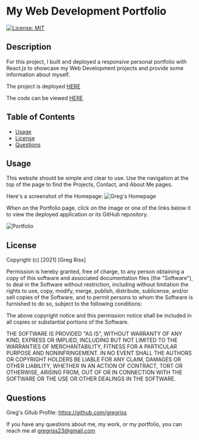 # My Web Development Portfolio 
[![License: MIT](https://img.shields.io/badge/License-MIT-yellow.svg)](https://opensource.org/licenses/MIT)

## Description

For this project, I built and deployed a responsive personal portfolio with React.js to showcase my Web Development projects and provide some information about myself.

The project is deployed [HERE](https://gregriss.github.io/dev-portfolio)

The code can be viewed [HERE](https://github.com/gregriss/dev-portfolio.git)  

## Table of Contents  

- [Usage](#Usage)  
- [License](#License)  
- [Questions](#Questions)

## Usage

This website should be simple and clear to use. Use the navigation at the top of the page to find the Projects, Contact, and About Me pages.

Here's a screenshot of the Homepage:
![Greg's Homepage](public/homepage.png)

When on the Portfolio page, click on the image or one of the links below it to view the deployed application or its GitHub repository. 

![Portfolio](public/projects.png)


## License

Copyright (c) [2021] [Greg Riss]

Permission is hereby granted, free of charge, to any person obtaining a copy
of this software and associated documentation files (the "Software"), to deal
in the Software without restriction, including without limitation the rights
to use, copy, modify, merge, publish, distribute, sublicense, and/or sell
copies of the Software, and to permit persons to whom the Software is
furnished to do so, subject to the following conditions:

The above copyright notice and this permission notice shall be included in all
copies or substantial portions of the Software.

THE SOFTWARE IS PROVIDED "AS IS", WITHOUT WARRANTY OF ANY KIND, EXPRESS OR
IMPLIED, INCLUDING BUT NOT LIMITED TO THE WARRANTIES OF MERCHANTABILITY,
FITNESS FOR A PARTICULAR PURPOSE AND NONINFRINGEMENT. IN NO EVENT SHALL THE
AUTHORS OR COPYRIGHT HOLDERS BE LIABLE FOR ANY CLAIM, DAMAGES OR OTHER
LIABILITY, WHETHER IN AN ACTION OF CONTRACT, TORT OR OTHERWISE, ARISING FROM,
OUT OF OR IN CONNECTION WITH THE SOFTWARE OR THE USE OR OTHER DEALINGS IN THE SOFTWARE.  

## Questions  

Greg's Gitub Profile: https://github.com/gregriss  

If you have any questions about me, my work, or my portfolio, you can reach me at [gregriss23@gmail.com](mailto:gregriss23@gmail.com)
